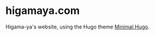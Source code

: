 # higamaya.com

Higama-ya's website, using the Hugo theme [Minimal Hugo](https://github.com/higamaya/minimal-hugo).
